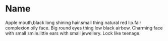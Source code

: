 # Name
Apple mouth,black long shining hair.small thing natural red lip.fair complexion oily face. Big round eyes thing low black airbow. Charming face with small smile.little ears with small jewellery. Lock like teenage.
